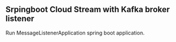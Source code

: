 ## Srpingboot Cloud Stream with Kafka broker listener

Run MessageListenerApplication spring boot application.

